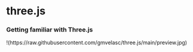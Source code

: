 # three.js
<h3>Getting familiar with Three.js </h3>
!(https://raw.githubusercontent.com/gmvelasc/three.js/main/preview.jpg)
